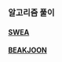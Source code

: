### 알고리즘 풀이

#### [SWEA](https://github.com/SSAFY10kim/TIL/tree/master/%EC%95%8C%EA%B3%A0%EB%A6%AC%EC%A6%98/swea_clear)

#### [BEAKJOON](https://github.com/SSAFY10kim/TIL/tree/master/%EC%95%8C%EA%B3%A0%EB%A6%AC%EC%A6%98/baekjoon_clear)
